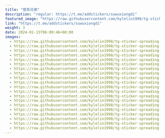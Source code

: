 ```yaml
---
title: "宿务兄弟"
description: "regular: https://t.me/addstickers/suwuxiongdi"
featured_image: "https://raw.githubusercontent.com/kylelin1998/tg-sticker-spreading-worldwide-images/main/img/483bc7ce-dd19-46d3-8a02-fa8e0372b8f4.jpg"
link: "https://t.me/addstickers/suwuxiongdi"
weight: 3
date: 2024-01-15T06:09:46+08:00
images:
  - https://raw.githubusercontent.com/kylelin1998/tg-sticker-spreading-worldwide-images/main/img/483bc7ce-dd19-46d3-8a02-fa8e0372b8f4.jpg
  - https://raw.githubusercontent.com/kylelin1998/tg-sticker-spreading-worldwide-images/main/img/c4e8a9d3-c155-41bb-b62f-00c0ea2c1961.jpg
  - https://raw.githubusercontent.com/kylelin1998/tg-sticker-spreading-worldwide-images/main/img/00424edd-4df9-4c4c-a21e-c46454d08d1b.jpg
  - https://raw.githubusercontent.com/kylelin1998/tg-sticker-spreading-worldwide-images/main/img/f9c8bd69-751b-42f0-9369-5e8ee15ef2fb.jpg
  - https://raw.githubusercontent.com/kylelin1998/tg-sticker-spreading-worldwide-images/main/img/7b0ecaaa-38c9-4e86-bf84-5f825f93ff5f.jpg
  - https://raw.githubusercontent.com/kylelin1998/tg-sticker-spreading-worldwide-images/main/img/e4a0573a-e5e8-49b1-9cdf-13083a11f8cf.jpg
  - https://raw.githubusercontent.com/kylelin1998/tg-sticker-spreading-worldwide-images/main/img/5fac7080-5c0f-4377-9a32-7b0188a23a97.jpg
  - https://raw.githubusercontent.com/kylelin1998/tg-sticker-spreading-worldwide-images/main/img/80f51508-6104-4191-8c25-a57d9a952e6f.jpg
  - https://raw.githubusercontent.com/kylelin1998/tg-sticker-spreading-worldwide-images/main/img/bb4413da-9443-4e82-a641-9f61e1da2fe0.jpg
  - https://raw.githubusercontent.com/kylelin1998/tg-sticker-spreading-worldwide-images/main/img/c59f0b7a-25fa-4732-9a57-19012b1055af.jpg
  - https://raw.githubusercontent.com/kylelin1998/tg-sticker-spreading-worldwide-images/main/img/62592009-11c9-4cc0-8787-c8303f9c960c.jpg
  - https://raw.githubusercontent.com/kylelin1998/tg-sticker-spreading-worldwide-images/main/img/c0689271-9bff-4a6c-aa18-d007e64cbe8a.jpg
  - https://raw.githubusercontent.com/kylelin1998/tg-sticker-spreading-worldwide-images/main/img/632b819e-3b9f-44af-810a-06617d4bebe4.jpg
  - https://raw.githubusercontent.com/kylelin1998/tg-sticker-spreading-worldwide-images/main/img/595b3454-96cd-472e-8744-2ddf03ff29e3.jpg
  - https://raw.githubusercontent.com/kylelin1998/tg-sticker-spreading-worldwide-images/main/img/f9f72713-9ddd-4f67-aff6-44a508b4b716.jpg
  - https://raw.githubusercontent.com/kylelin1998/tg-sticker-spreading-worldwide-images/main/img/de579397-bae9-4995-8dee-ba90bfea6069.jpg
  - https://raw.githubusercontent.com/kylelin1998/tg-sticker-spreading-worldwide-images/main/img/5dea734b-81b4-441b-9a8b-98394904568a.jpg
  - https://raw.githubusercontent.com/kylelin1998/tg-sticker-spreading-worldwide-images/main/img/97fa21d2-7da0-49f0-87a0-b1cda01366af.jpg
  - https://raw.githubusercontent.com/kylelin1998/tg-sticker-spreading-worldwide-images/main/img/d47ab482-7f7f-43f1-bb9f-18967e261e5e.jpg
  - https://raw.githubusercontent.com/kylelin1998/tg-sticker-spreading-worldwide-images/main/img/c5b0c326-4f8e-454e-be4f-3f20fa785c61.jpg
---
```

